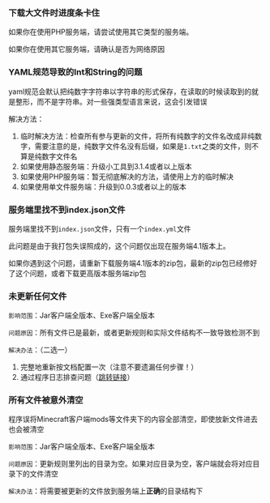 ### 下载大文件时进度条卡住

如果你在使用PHP服务端，请尝试使用其它类型的服务端。

如果你在使用其它服务端，请确认是否为网络原因

### YAML规范导致的Int和String的问题

yaml规范会默认把纯数字字符串以字符串的形式保存，在读取的时候读取到的就是整形，而不是字符串。对一些强类型语言来说，这会引发错误

解决方法：

1. 临时解决方法：检查所有参与更新的文件，将所有纯数字的文件名改成非纯数字，需要注意的是，纯数字文件名没有后缀，如果是`1.txt`之类的文件，则不算是纯数字文件名
2. 如果使用静态服务端：升级小工具到3.1.4或者以上版本
3. 如果使用PHP服务端：暂无彻底解决的方法，请使用上方的临时解决
4. 如果使用单文件服务端：升级到0.0.3或者以上的版本

### 服务端里找不到index.json文件

服务端里找不到`index.json`文件，只有一个`index.yml`文件

此问题是由于我打包失误照成的，这个问题仅出现在服务端4.1版本上。

如果你遇到这个问题，请重新下载服务端4.1版本的zip包，最新的zip包已经修好了这个问题，或者下载更高版本服务端zip包

### 未更新任何文件

`影响范围`：Jar客户端全版本、Exe客户端全版本

`问题原因`：所有文件已是最新，或者更新规则和实际文件结构不一致导致检测不到

`解决办法`：（二选一）

1. 完整地重新按文档配置一次（注意不要遗漏任何步骤！）
2. 通过程序日志排查问题（[跳转链接](/check-logs.md)）

### 所有文件被意外清空

程序误将Minecraft客户端mods等文件夹下的内容全部清空，即使放新文件进去也会被清空

`影响范围`：Jar客户端全版本、Exe客户端全版本

`问题原因`：更新规则里列出的目录为空。如果对应目录为空，客户端就会将对应目录下的文件清空

`解决办法`：将需要被更新的文件放到服务端上**正确**的目录结构下